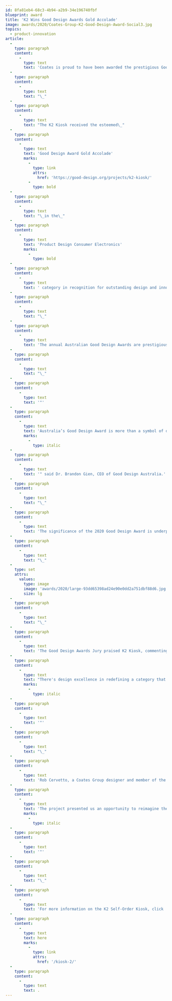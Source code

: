 ```yaml
---
id: 8fa81eb4-68c3-4b94-a2b9-34e196740fbf
blueprint: award
title: 'K2 Wins Good Design Awards Gold Accolade'
image: awards/2020/Coates-Group-K2-Good-Design-Award-Social3.jpg
topics:
  - product-innovation
article:
  -
    type: paragraph
    content:
      -
        type: text
        text: 'Coates is proud to have been awarded the prestigious Good Design Award for our K2 Self-Order Kiosk. The highest honour for design and innovation in Australia, the internationally-renowned award was announced today during 2020 Good Design Week.'
  -
    type: paragraph
    content:
      -
        type: text
        text: "\_"
  -
    type: paragraph
    content:
      -
        type: text
        text: "The K2 Kiosk received the esteemed\_"
  -
    type: paragraph
    content:
      -
        type: text
        text: 'Good Design Award Gold Accolade'
        marks:
          -
            type: link
            attrs:
              href: 'https://good-design.org/projects/k2-kiosk/'
          -
            type: bold
  -
    type: paragraph
    content:
      -
        type: text
        text: "\_in the\_"
  -
    type: paragraph
    content:
      -
        type: text
        text: 'Product Design Consumer Electronics'
        marks:
          -
            type: bold
  -
    type: paragraph
    content:
      -
        type: text
        text: ' category in recognition for outstanding design and innovation.'
  -
    type: paragraph
    content:
      -
        type: text
        text: "\_"
  -
    type: paragraph
    content:
      -
        type: text
        text: 'The annual Australian Good Design Awards are prestigious internationally recognised awards, with a respected history dating back to 1958. The awards celebrate the best new products and services on the Australian market, excellence in architectural design, engineering, fashion, digital and communication design, design strategy, social impact design and young designers.More than 55 Good Design Awards Jurors evaluated each entry according to a strict set of design criteria which covers ‘good design’, ‘design innovation’ and ‘design impact’. Projects recognised with a Good Design Award must demonstrate excellence in good design and convince the Jury they are worthy of recognition at this level.'
  -
    type: paragraph
    content:
      -
        type: text
        text: "\_"
  -
    type: paragraph
    content:
      -
        type: text
        text: '"'
  -
    type: paragraph
    content:
      -
        type: text
        text: 'Australia’s Good Design Award is more than a symbol of design excellence - it represents the hard work and dedication towards an innovative outcome that will ultimately make our lives better. These projects showcase the sheer brilliance of design and the potential it has to improve our world,'
        marks:
          -
            type: italic
  -
    type: paragraph
    content:
      -
        type: text
        text: '" said Dr. Brandon Gien, CEO of Good Design Australia.'
  -
    type: paragraph
    content:
      -
        type: text
        text: "\_"
  -
    type: paragraph
    content:
      -
        type: text
        text: 'The significance of the 2020 Good Design Award is underpinned by the record number of submissions, with an astonishing 835 design projects evaluated in this year’s international design awards.'
  -
    type: paragraph
    content:
      -
        type: text
        text: "\_"
  -
    type: set
    attrs:
      values:
        type: image
        image: 'awards/2020/large-93dd65398ad24e90e0dd2a751dbf88d6.jpg'
        size: lg
  -
    type: paragraph
    content:
      -
        type: text
        text: "\_"
  -
    type: paragraph
    content:
      -
        type: text
        text: 'The Good Design Awards Jury praised K2 Kiosk, commenting, "'
  -
    type: paragraph
    content:
      -
        type: text
        text: "There's design excellence in redefining a category that was purely functional and reductionist to something more appealing, attractive and approachable with inviting forms, surfaces, materials and colours. There's a great combination of industrial and natural materials that makes this an inviting product to use. It has a simple form with limited visible technology which makes it less threatening as a tool. Well done."
        marks:
          -
            type: italic
  -
    type: paragraph
    content:
      -
        type: text
        text: '"'
  -
    type: paragraph
    content:
      -
        type: text
        text: "\_"
  -
    type: paragraph
    content:
      -
        type: text
        text: 'Rob Cervetto, a Coates Group designer and member of the team that created the K2, explained, "'
  -
    type: paragraph
    content:
      -
        type: text
        text: 'The project presented us an opportunity to reimagine the interpretation of a digital self-ordering kiosk. We carefully considered and challenged our approach to the form, function and flexibility of the kiosk, focusing on the user journey and concealing distracting features - providing visual clarity to the overall design that is clean and inviting, and facilitating an immersive customer experience.'
        marks:
          -
            type: italic
  -
    type: paragraph
    content:
      -
        type: text
        text: '"'
  -
    type: paragraph
    content:
      -
        type: text
        text: "\_"
  -
    type: paragraph
    content:
      -
        type: text
        text: 'For more information on the K2 Self-Order Kiosk, click '
  -
    type: paragraph
    content:
      -
        type: text
        text: here
        marks:
          -
            type: link
            attrs:
              href: '/kiosk-2/'
  -
    type: paragraph
    content:
      -
        type: text
        text: .
---
```

